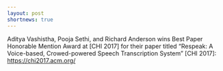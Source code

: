 ```yaml
---
layout: post
shortnews: true
---
```

Aditya Vashistha, Pooja Sethi, and Richard Anderson wins Best Paper Honorable Mention Award at [CHI 2017] for their paper titled “Respeak: A Voice-based, Crowed-powered Speech Transcription System”
[CHI 2017]: https://chi2017.acm.org/

